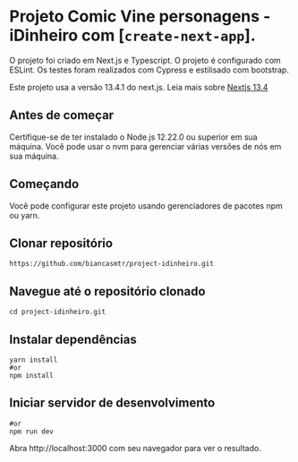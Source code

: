 # Projeto Comic Vine personagens - iDinheiro com [`create-next-app`].

O projeto foi criado em Next.js e Typescript. O projeto é configurado com ESLint. Os testes foram realizados com Cypress e estilisado com bootstrap.

Este projeto usa a versão 13.4.1 do next.js. Leia mais sobre [Nextjs 13.4](https://nextjs.org/blog/next-13-4)

## Antes de começar

Certifique-se de ter instalado o Node.js 12.22.0 ou superior em sua máquina. Você pode usar o nvm para gerenciar várias versões de nós em sua máquina.

## Começando

Você pode configurar este projeto usando gerenciadores de pacotes npm ou yarn.

## Clonar repositório

``` 
https://github.com/biancasmtr/project-idinheiro.git
```

## Navegue até o repositório clonado

``` 
cd project-idinheiro.git
```

## Instalar dependências

``` 
yarn install
#or
npm install
```

## Iniciar servidor de desenvolvimento

``` yarn dev
#or
npm run dev
```

Abra http://localhost:3000 com seu navegador para ver o resultado.

